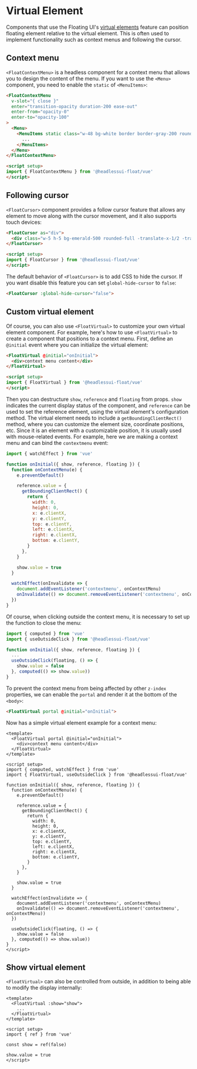 # Virtual Element <Badge label="v0.11+" />

Components that use the Floating UI's [virtual elements](https://floating-ui.com/docs/virtual-elements) feature can position floating element relative to the virtual element. This is often used to implement functionality such as context menus and following the cursor.

## Context menu

`<FloatContextMenu>` is a headless component for a context menu that allows you to design the content of the menu. If you want to use the `<Menu>` component, you need to enable the `static` of `<MenuItems>`:

```html
<FloatContextMenu
  v-slot="{ close }"
  enter="transition-opacity duration-200 ease-out"
  enter-from="opacity-0"
  enter-to="opacity-100"
>
  <Menu>
    <MenuItems static class="w-48 bg-white border border-gray-200 rounded-md shadow-lg overflow-hidden focus:outline-none">
      ...
    </MenuItems>
  </Menu>
</FloatContextMenu>

<script setup>
import { FloatContextMenu } from '@headlessui-float/vue'
</script>
```

## Following cursor

`<FloatCursor>` component provides a follow cursor feature that allows any element to move along with the cursor movement, and it also supports touch devices:

```html
<FloatCursor as="div">
  <div class="w-5 h-5 bg-emerald-500 rounded-full -translate-x-1/2 -translate-y-1/2" />
</FloatCursor>

<script setup>
import { FloatCursor } from '@headlessui-float/vue'
</script>
```

The default behavior of `<FloatCursor>` is to add CSS to hide the cursor. If you want disable this feature you can set `global-hide-cursor` to `false`:

```html
<FloatCursor :global-hide-cursor="false">
```

## Custom virtual element

Of course, you can also use `<FloatVirtual>` to customize your own virtual element component. For example, here's how to use `<FloatVirtual>` to create a component that positions to a context menu. First, define an `@initial` event where you can initialize the virtual element:

```html
<FloatVirtual @initial="onInitial">
  <div>context menu content</div>
</FloatVirtual>

<script setup>
import { FloatVirtual } from '@headlessui-float/vue'
</script>
```

Then you can destructure `show`, `reference` and `floating` from props. `show` indicates the current display status of the component, and `reference` can be used to set the reference element, using the virtual element's configuration method. The virtual element needs to include a `getBoundingClientRect()` method, where you can customize the element size, coordinate positions, etc. Since it is an element with a customizable position, it is usually used with mouse-related events. For example, here we are making a context menu and can bind the `contextmenu` event:

```js
import { watchEffect } from 'vue'

function onInitial({ show, reference, floating }) {
  function onContextMenu(e) {
    e.preventDefault()

    reference.value = {
      getBoundingClientRect() {
        return {
          width: 0,
          height: 0,
          x: e.clientX,
          y: e.clientY,
          top: e.clientY,
          left: e.clientX,
          right: e.clientX,
          bottom: e.clientY,
        }
      },
    }

    show.value = true
  }

  watchEffect(onInvalidate => {
    document.addEventListener('contextmenu', onContextMenu)
    onInvalidate(() => document.removeEventListener('contextmenu', onContextMenu))
  })
}
```

Of course, when clicking outside the context menu, it is necessary to set up the function to close the menu:

```js
import { computed } from 'vue'
import { useOutsideClick } from '@headlessui-float/vue'

function onInitial({ show, reference, floating }) {
  ...
  useOutsideClick(floating, () => {
    show.value = false
  }, computed(() => show.value))
}
```

To prevent the context menu from being affected by other `z-index` properties, we can enable the `portal` and render it at the bottom of the `<body>`:

```html
<FloatVirtual portal @initial="onInitial">
```

Now has a simple virtual element example for a context menu:

```vue
<template>
  <FloatVirtual portal @initial="onInitial">
    <div>context menu content</div>
  </FloatVirtual>
</template>

<script setup>
import { computed, watchEffect } from 'vue'
import { FloatVirtual, useOutsideClick } from '@headlessui-float/vue'

function onInitial({ show, reference, floating }) {
  function onContextMenu(e) {
    e.preventDefault()

    reference.value = {
      getBoundingClientRect() {
        return {
          width: 0,
          height: 0,
          x: e.clientX,
          y: e.clientY,
          top: e.clientY,
          left: e.clientX,
          right: e.clientX,
          bottom: e.clientY,
        }
      },
    }

    show.value = true
  }

  watchEffect(onInvalidate => {
    document.addEventListener('contextmenu', onContextMenu)
    onInvalidate(() => document.removeEventListener('contextmenu', onContextMenu))
  })

  useOutsideClick(floating, () => {
    show.value = false
  }, computed(() => show.value))
}
</script>
```

## Show virtual element

`<FloatVirtual>` can also be controlled from outside, in addition to being able to modify the display internally:

```vue
<template>
  <FloatVirtual :show="show">
    ...
  </FloatVirtual>
</template>

<script setup>
import { ref } from 'vue'

const show = ref(false)

show.value = true
</script>
```
